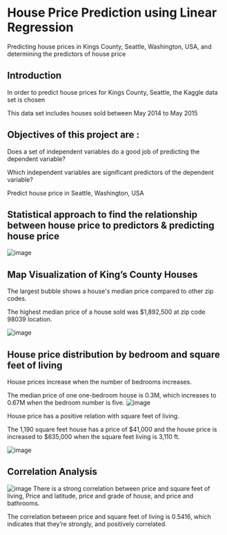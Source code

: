 # House Price Prediction using Linear Regression


Predicting  house prices in Kings County, Seattle, Washington, USA, and determining the predictors of house price




## Introduction

In order to predict house prices for Kings County, Seattle, the Kaggle  data set is chosen 

This data set includes houses sold between May 2014 to May 2015

## Objectives of this project are :
Does a set of independent variables do a good job of predicting the dependent variable?

Which independent variables are significant predictors of the dependent variable?

Predict house price in Seattle, Washington, USA

## Statistical approach to find the relationship between house price  to predictors  & predicting house price 

![image](https://github.com/ligiraj/Capstone-1/assets/92734281/86d92543-4d29-4fbc-aacc-1d3f101efe8a)

## Map Visualization of King’s County Houses 

The largest bubble shows a house's median price compared to other zip codes.

The highest median price of a house sold was $1,892,500 at zip code 98039 location.



  ![image](https://github.com/ligiraj/Capstone-1/assets/92734281/9c16e216-ffe4-4507-b49b-993751ecc85d)
## House price distribution by bedroom and square feet of living
House prices increase when the number of bedrooms increases.

The median price of one one-bedroom house is 0.3M, which increases to 0.67M when the bedroom number is five.
![image](https://github.com/user-attachments/assets/9d2d35ec-b42c-491c-b4e0-75cf23c98df4)

House price  has a positive relation with square feet of living. 

The 1,190 square feet house has a price of $41,000 and the house price is increased to $635,000 when the square feet living is 3,110 ft.

![image](https://github.com/user-attachments/assets/c74a9986-8ae0-4afc-b7c3-7c940051370c)
## Correlation Analysis
![image](https://github.com/user-attachments/assets/71f93fcd-fe26-47be-bb0c-1b64b8b3f21d)
There is a strong correlation between price and square feet of living, Price and latitude, price and grade of house, and price and bathrooms.

The correlation between price and square feet of living is  0.5416, which indicates that they’re strongly, and positively correlated.











  



